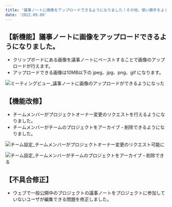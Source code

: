 ```yaml
---
title: '議事ノートに画像をアップロードできるようになりました！その他、使い勝手をよくする機能改修、バグ修正を行いました。'
date: '2022.09.09'
---
```


## 【新機能】議事ノートに画像をアップロードできるようになりました。
- クリップボードにある画像を議事ノートにペーストすることで画像のアップロードが行えます。
- アップロードできる画像は10MB以下の jpeg、jpg、png、gif になります。

![ミーティングビュー_議事ノートに画像のアップロードができるようになった](https://user-images.githubusercontent.com/92074639/189566263-5971a77c-7437-4d77-a9e9-6f2ab25d4f33.png)


## 【機能改修】
- チームメンバーがプロジェクトオーナー変更のリクエストを行えるようになりました。
- チームメンバーがチームのプロジェクトをアーカイブ・削除できるようになりました。

![チーム設定_チームメンバーがプロジェクトオーナー変更のリクエスト可能に](https://user-images.githubusercontent.com/92074639/189566948-534e08cf-0114-4416-a593-7ed1a26a17e4.png)

![チーム設定_チームメンバーがチームのプロジェクトをアーカイブ・削除できる](https://user-images.githubusercontent.com/92074639/189566958-1d90294d-be1f-4ef7-9459-1c58d94c1f8e.png)


## 【不具合修正】
- ウェブで一般公開中のプロジェクトの議事ノートをプロジェクトに参加していないユーザが編集できる問題を修正しました。

